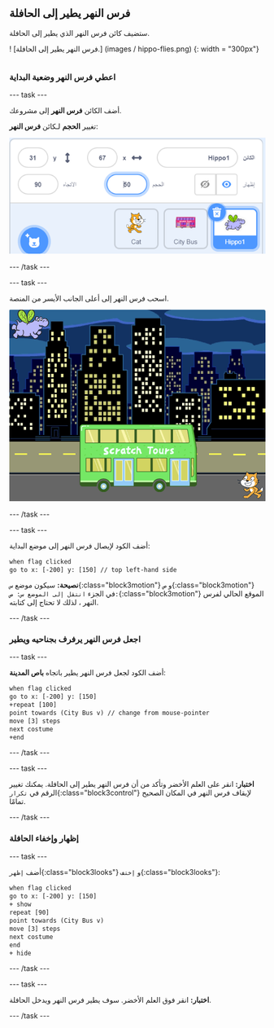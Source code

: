 ## فرس النهر يطير إلى الحافلة

<div style="display: flex; flex-wrap: wrap">
<div style="flex-basis: 200px; flex-grow: 1; margin-right: 15px;">
ستضيف كائن فرس النهر الذي يطير إلى الحافلة.
</div>
<div>

! [فرس النهر يطير إلى الحافلة.] (images / hippo-flies.png) {: width = "300px"}

</div>
</div>

### اعطي فرس النهر وضعية البداية

--- task ---

أضف الكائن **فرس النهر** إلى مشروعك.

تغيير **الحجم** لـكائن **فرس النهر**:

![جزء للكائن فرس النهر ، مع ضبط الحجم على 50.](images/hippo-sprite-size.png)

--- /task ---

--- task ---

اسحب فرس النهر إلى أعلى الجانب الأيسر من المنصة.

![كائن Hippo1 الموجود أعلى الجانب الأيسر من المنصة.](images/hippo-sprite-stage.png)

--- /task ---

--- task ---

أضف الكود لإيصال فرس النهر إلى موضع البداية:

```blocks3
when flag clicked
go to x: [-200] y: [150] // top left-hand side
```

**نصيحة:** سيكون موضع `س`{:class="block3motion"} و `ص`{:class="block3motion"} في الجزء `انتقل إلى الموضع س: ص:`{:class="block3motion"} الموقع الحالي لفرس النهر ، لذلك لا تحتاج إلى كتابته.

--- /task ---

### اجعل فرس النهر يرفرف بجناحيه ويطير

--- task ---

أضف الكود لجعل فرس النهر يطير باتجاه **باص المدينة**:

```blocks3
when flag clicked
go to x: [-200] y: [150] 
+repeat [100] 
point towards (City Bus v) // change from mouse-pointer
move [3] steps
next costume
+end
```

--- /task ---

--- task ---

**اختبار:** انقر على العلم الأخضر وتأكد من أن فرس النهر يطير إلى الحافلة. يمكنك تغيير الرقم في `تكرار`{:class="block3control"} لإيقاف فرس النهر في المكان الصحيح تمامًا.

--- /task ---

### إظهار وإخفاء الحافلة

--- task ---

أضف `إظهر`{:class="block3looks"} و `إختف`{:class="block3looks"}:

```blocks3
when flag clicked
go to x: [-200] y: [150] 
+ show
repeat [90] 
point towards (City Bus v)
move [3] steps
next costume
end
+ hide
```

--- /task ---

--- task ---

**اختبار:** انقر فوق العلم الأخضر. سوف يطير فرس النهر ويدخل الحافلة.

--- /task ---
